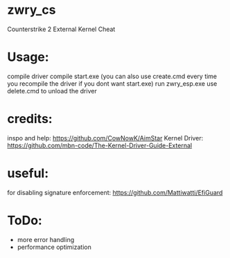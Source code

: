 # zwry_cs
Counterstrike 2 External Kernel Cheat

# Usage:
compile driver
compile start.exe (you can also use create.cmd every time you recompile the driver if you dont want start.exe)
run zwry_esp.exe
use delete.cmd to unload the driver

# credits:
inspo and help: https://github.com/CowNowK/AimStar
Kernel Driver: https://github.com/mbn-code/The-Kernel-Driver-Guide-External

# useful:
for disabling signature enforcement: https://github.com/Mattiwatti/EfiGuard

# ToDo:
- more error handling
- performance optimization
